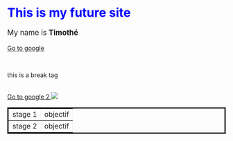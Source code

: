 
<html>
<head>
<title> Blackfox </title>

<script type="text/javascript">
function addParagraphText ()
{
document.getElementById("para").innerHTML= "Thanks for adding text"; // commentaire 

}
</script>

</head>

<body>

<h1 style="color:blue;"> This is my future site </h1>
<p style="font-size:120%;"> My name is <strong> Timothé </strong> </p>
<a href="http://www.google.com"> Go to google </a>
<!-- c est un commentaire -->

<br/> <p> this is a break tag </p>

<br/>
<a href="https://www.google.com"> Go to google 2 <img src="https://f.hellowork.com/blogdumoderateur/2013/10/google-logo.png"/></a>



<table border="1" style="border:solid;">
<tr>
<td> stage 1 </td> <td> objectif </td>
</tr>
<tr>
<td> stage 2 </td> <td> objectif </td>
</tr>
</table>


</body>







</html>